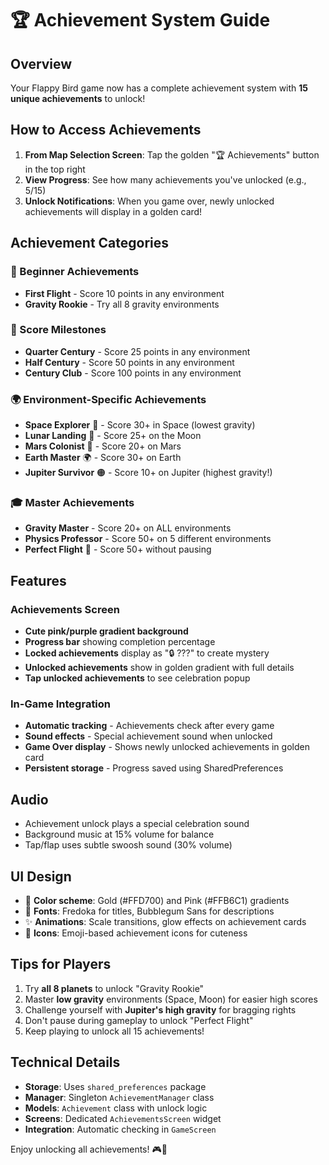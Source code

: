 # 🏆 Achievement System Guide

## Overview
Your Flappy Bird game now has a complete achievement system with **15 unique achievements** to unlock!

## How to Access Achievements
1. **From Map Selection Screen**: Tap the golden "🏆 Achievements" button in the top right
2. **View Progress**: See how many achievements you've unlocked (e.g., 5/15)
3. **Unlock Notifications**: When you game over, newly unlocked achievements will display in a golden card!

## Achievement Categories

### 🐣 Beginner Achievements
- **First Flight** - Score 10 points in any environment
- **Gravity Rookie** - Try all 8 gravity environments

### 🏅 Score Milestones
- **Quarter Century** - Score 25 points in any environment
- **Half Century** - Score 50 points in any environment  
- **Century Club** - Score 100 points in any environment

### 🌍 Environment-Specific Achievements
- **Space Explorer** 🌌 - Score 30+ in Space (lowest gravity)
- **Lunar Landing** 🌙 - Score 25+ on the Moon
- **Mars Colonist** 🔴 - Score 20+ on Mars
- **Earth Master** 🌍 - Score 30+ on Earth
- **Jupiter Survivor** 🟠 - Score 10+ on Jupiter (highest gravity!)

### 🎓 Master Achievements
- **Gravity Master** - Score 20+ on ALL environments
- **Physics Professor** - Score 50+ on 5 different environments
- **Perfect Flight** 💎 - Score 50+ without pausing

## Features

### Achievements Screen
- **Cute pink/purple gradient background**
- **Progress bar** showing completion percentage
- **Locked achievements** display as "🔒 ???" to create mystery
- **Unlocked achievements** show in golden gradient with full details
- **Tap unlocked achievements** to see celebration popup

### In-Game Integration
- **Automatic tracking** - Achievements check after every game
- **Sound effects** - Special achievement sound when unlocked
- **Game Over display** - Shows newly unlocked achievements in golden card
- **Persistent storage** - Progress saved using SharedPreferences

## Audio
- Achievement unlock plays a special celebration sound
- Background music at 15% volume for balance
- Tap/flap uses subtle swoosh sound (30% volume)

## UI Design
- 🎨 **Color scheme**: Gold (#FFD700) and Pink (#FFB6C1) gradients
- 🎯 **Fonts**: Fredoka for titles, Bubblegum Sans for descriptions
- ✨ **Animations**: Scale transitions, glow effects on achievement cards
- 💫 **Icons**: Emoji-based achievement icons for cuteness

## Tips for Players
1. Try **all 8 planets** to unlock "Gravity Rookie"
2. Master **low gravity** environments (Space, Moon) for easier high scores
3. Challenge yourself with **Jupiter's high gravity** for bragging rights
4. Don't pause during gameplay to unlock "Perfect Flight"
5. Keep playing to unlock all 15 achievements!

## Technical Details
- **Storage**: Uses `shared_preferences` package
- **Manager**: Singleton `AchievementManager` class
- **Models**: `Achievement` class with unlock logic
- **Screens**: Dedicated `AchievementsScreen` widget
- **Integration**: Automatic checking in `GameScreen`

Enjoy unlocking all achievements! 🎮🎉
